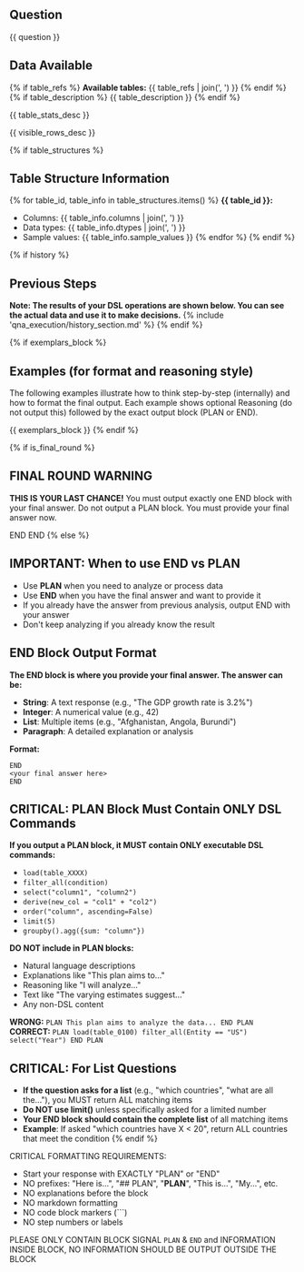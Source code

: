 ## Question
{{ question }}

## Data Available
{% if table_refs %}
**Available tables:** {{ table_refs | join(', ') }}
{% endif %}
{% if table_description %}
{{ table_description }}
{% endif %}

{{ table_stats_desc }}

{{ visible_rows_desc }}

{% if table_structures %}
## Table Structure Information
{% for table_id, table_info in table_structures.items() %}
**{{ table_id }}:**
- Columns: {{ table_info.columns | join(', ') }}
- Data types: {{ table_info.dtypes | join(', ') }}
- Sample values: {{ table_info.sample_values }}
{% endfor %}
{% endif %}

{% if history %}
## Previous Steps
**Note: The results of your DSL operations are shown below. You can see the actual data and use it to make decisions.**
{% include 'qna_execution/history_section.md' %}
{% endif %}

{% if exemplars_block %}
## Examples (for format and reasoning style)
The following examples illustrate how to think step-by-step (internally) and how to format the final output.
Each example shows optional Reasoning (do not output this) followed by the exact output block (PLAN or END).

{{ exemplars_block }}
{% endif %}

{% if is_final_round %}
## FINAL ROUND WARNING
**THIS IS YOUR LAST CHANCE!** You must output exactly one END block with your final answer. Do not output a PLAN block. You must provide your final answer now.

END
<your final answer>
END
{% else %}
## IMPORTANT: When to use END vs PLAN
- Use **PLAN** when you need to analyze or process data
- Use **END** when you have the final answer and want to provide it
- If you already have the answer from previous analysis, output END with your answer
- Don't keep analyzing if you already know the result

## END Block Output Format
**The END block is where you provide your final answer. The answer can be:**
- **String**: A text response (e.g., "The GDP growth rate is 3.2%")
- **Integer**: A numerical value (e.g., 42)
- **List**: Multiple items (e.g., "Afghanistan, Angola, Burundi")
- **Paragraph**: A detailed explanation or analysis

**Format:**
```
END
<your final answer here>
END
```

## CRITICAL: PLAN Block Must Contain ONLY DSL Commands
**If you output a PLAN block, it MUST contain ONLY executable DSL commands:**
- `load(table_XXXX)`
- `filter_all(condition)`
- `select("column1", "column2")`
- `derive(new_col = "col1" + "col2")`
- `order("column", ascending=False)`
- `limit(5)`
- `groupby().agg({sum: "column"})`

**DO NOT include in PLAN blocks:**
- Natural language descriptions
- Explanations like "This plan aims to..."
- Reasoning like "I will analyze..."
- Text like "The varying estimates suggest..."
- Any non-DSL content

**WRONG:** `PLAN This plan aims to analyze the data... END PLAN`
**CORRECT:** `PLAN load(table_0100) filter_all(Entity == "US") select("Year") END PLAN`

## CRITICAL: For List Questions
- **If the question asks for a list** (e.g., "which countries", "what are all the..."), you MUST return ALL matching items
- **Do NOT use limit()** unless specifically asked for a limited number
- **Your END block should contain the complete list** of all matching items
- **Example**: If asked "which countries have X < 20", return ALL countries that meet the condition
{% endif %}

CRITICAL FORMATTING REQUIREMENTS:
- Start your response with EXACTLY "PLAN" or "END"
- NO prefixes: "Here is...", "## PLAN", "**PLAN**", "This is...", "My...", etc.
- NO explanations before the block
- NO markdown formatting
- NO code block markers (```)
- NO step numbers or labels

PLEASE ONLY CONTAIN BLOCK SIGNAL `PLAN` & `END` and INFORMATION INSIDE BLOCK, NO INFORMATION SHOULD BE OUTPUT OUTSIDE THE BLOCK